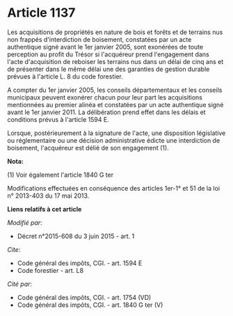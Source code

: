 # Article 1137

Les acquisitions de propriétés en nature de bois et forêts et de terrains nus non frappés d'interdiction de boisement,
constatées par un acte authentique signé avant le 1er janvier 2005, sont exonérées de toute perception au profit du Trésor si
l'acquéreur prend l'engagement dans l'acte d'acquisition de reboiser les terrains nus dans un délai de cinq ans et de
présenter dans le même délai une des garanties de gestion durable prévues à l'article L. 8 du code forestier. 

A compter du 1er janvier 2005, les  conseils départementaux  et les conseils municipaux peuvent exonérer chacun pour leur
part les acquisitions mentionnées au premier alinéa et constatées par un acte authentique signé avant le 1er janvier 2011. La
délibération prend effet dans les délais et conditions prévus à l'article 1594 E. 

Lorsque, postérieurement à la signature de l'acte, une disposition législative ou réglementaire ou une décision
administrative édicte une interdiction de boisement, l'acquéreur est délié de son engagement (1).

**Nota:**

(1) Voir également l'article 1840 G ter

Modifications effectuées en conséquence des articles 1er-1° et 51 de la loi n° 2013-403 du 17 mai 2013.

**Liens relatifs à cet article**

_Modifié par_:

  - Décret n°2015-608 du 3 juin 2015 - art. 1

_Cite_:

  - Code général des impôts, CGI. - art. 1594 E
  - Code forestier - art. L8

_Cité par_:

  - Code général des impôts, CGI. - art. 1754 (VD)
  - Code général des impôts, CGI. - art. 1840 G ter (V)
